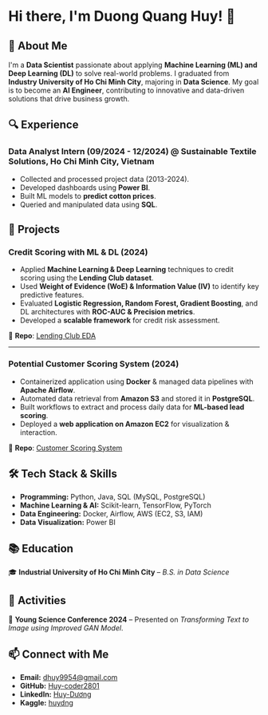 # Hi there, I'm Duong Quang Huy! 👋

## 🚀 About Me
I'm a **Data Scientist** passionate about applying **Machine Learning (ML) and Deep Learning (DL)** to solve real-world problems. I graduated from **Industry University of Ho Chi Minh City**, majoring in **Data Science**. My goal is to become an **AI Engineer**, contributing to innovative and data-driven solutions that drive business growth.

## 🔍 Experience

### **Data Analyst Intern** (09/2024 - 12/2024) @ Sustainable Textile Solutions, Ho Chi Minh City, Vietnam
- Collected and processed project data (2013-2024).
- Developed dashboards using **Power BI**.
- Built ML models to **predict cotton prices**.
- Queried and manipulated data using **SQL**.

## 📌 Projects

### **Credit Scoring with ML & DL (2024)**
- Applied **Machine Learning & Deep Learning** techniques to credit scoring using the **Lending Club dataset**.
- Used **Weight of Evidence (WoE) & Information Value (IV)** to identify key predictive features.
- Evaluated **Logistic Regression, Random Forest, Gradient Boosting**, and DL architectures with **ROC-AUC & Precision metrics**.
- Developed a **scalable framework** for credit risk assessment.

📌 **Repo**: [Lending Club EDA](https://www.kaggle.com/code/skai2002/lending-club-eda/notebook)

---

### **Potential Customer Scoring System (2024)**
- Containerized application using **Docker** & managed data pipelines with **Apache Airflow**.
- Automated data retrieval from **Amazon S3** and stored it in **PostgreSQL**.
- Built workflows to extract and process daily data for **ML-based lead scoring**.
- Deployed a **web application on Amazon EC2** for visualization & interaction.

📌 **Repo**: [Customer Scoring System](https://github.com/dnd26/HE-THONG-CHAM-DIEM-KHACH-HANG-TIEM-NANG)

## 🛠 Tech Stack & Skills
- **Programming:** Python, Java, SQL (MySQL, PostgreSQL)
- **Machine Learning & AI:** Scikit-learn, TensorFlow, PyTorch
- **Data Engineering:** Docker, Airflow, AWS (EC2, S3, IAM)
- **Data Visualization:** Power BI

## 📚 Education
🎓 **Industrial University of Ho Chi Minh City** – *B.S. in Data Science*

## 🌟 Activities
🔬 **Young Science Conference 2024** – Presented on *Transforming Text to Image using Improved GAN Model*.

## 📫 Connect with Me
- **Email:** [dhuy9954@gmail.com](mailto:dhuy9954@gmail.com)
- **GitHub:** [Huy-coder2801](https://github.com/Huy-coder2801)
- **LinkedIn:** [Huy-Dương](https://www.linkedin.com/in/huy-d%C6%B0%C6%A1ng-56365a19a/)
- **Kaggle:** [huydng](https://www.kaggle.com/huydng)


<!--
**Huy-coder2801/Huy-coder2801** is a ✨ _special_ ✨ repository because its `README.md` (this file) appears on your GitHub profile.

Here are some ideas to get you started:

- 🔭 I’m currently working on ...
- 🌱 I’m currently learning ...
- 👯 I’m looking to collaborate on ...
- 🤔 I’m looking for help with ...
- 💬 Ask me about ...
- 📫 How to reach me: ...
- 😄 Pronouns: ...
- ⚡ Fun fact: ...
-->
